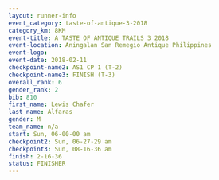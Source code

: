 ```yaml
---
layout: runner-info 
event_category: taste-of-antique-3-2018 
category_km: 8KM 
event-title: A TASTE OF ANTIQUE TRAILS 3 2018 
event-location: Aningalan San Remegio Antique Philippines 
event-logo: 
event-date: 2018-02-11 
checkpoint-name2: AS1 CP 1 (T-2) 
checkpoint-name3: FINISH (T-3) 
overall_rank: 6
gender_rank: 2
bib: 810
first_name: Lewis Chafer
last_name: Alfaras
gender: M
team_name: n/a
start: Sun, 06-00-00 am
checkpoint2: Sun, 06-27-29 am
checkpoint3: Sun, 08-16-36 am
finish: 2-16-36
status: FINISHER
---
```


